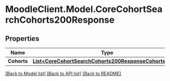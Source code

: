 # MoodleClient.Model.CoreCohortSearchCohorts200Response

## Properties

Name | Type | Description | Notes
------------ | ------------- | ------------- | -------------
**Cohorts** | [**List&lt;CoreCohortSearchCohorts200ResponseCohortsInner&gt;**](CoreCohortSearchCohorts200ResponseCohortsInner.md) |  | 

[[Back to Model list]](../README.md#documentation-for-models) [[Back to API list]](../README.md#documentation-for-api-endpoints) [[Back to README]](../README.md)

